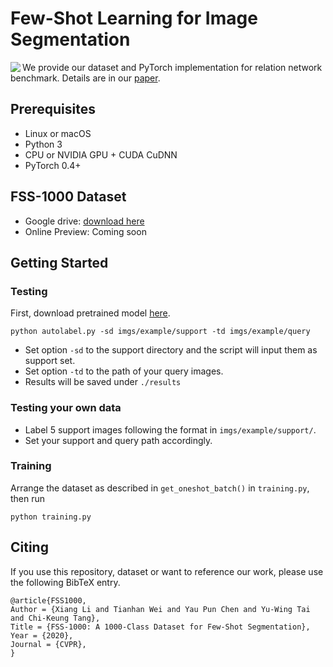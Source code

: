 # Few-Shot Learning for Image Segmentation

<img src='examples/example.png' align="left">

We provide our dataset and PyTorch implementation for relation network benchmark. Details are in our [paper](https://arxiv.org/abs/1907.12347). 

## Prerequisites
- Linux or macOS
- Python 3
- CPU or NVIDIA GPU + CUDA CuDNN
- PyTorch 0.4+

## FSS-1000 Dataset
- Google drive: [download here](https://drive.google.com/open?id=16TgqOeI_0P41Eh3jWQlxlRXG9KIqtMgI)
- Online Preview: Coming soon

## Getting Started
### Testing
First, download pretrained model [here](https://drive.google.com/open?id=1Vk0Pq8vOZrfrDtCISMcJmAQnt9jkXfPn).

```
python autolabel.py -sd imgs/example/support -td imgs/example/query
```

- Set option ```-sd``` to the support directory and the script will input them as support set. 
- Set option ```-td``` to the path of your query images.
- Results will be saved under ```./results```
  
### Testing your own data
- Label 5 support images following the format in ```imgs/example/support/```.  
- Set your support and query path accordingly.

### Training

Arrange the dataset as described in ```get_oneshot_batch()``` in ```training.py```, then run

```
python training.py
```

## Citing

If you use this repository, dataset or want to reference our work, please use the following BibTeX entry.

```
@article{FSS1000,
Author = {Xiang Li and Tianhan Wei and Yau Pun Chen and Yu-Wing Tai and Chi-Keung Tang},
Title = {FSS-1000: A 1000-Class Dataset for Few-Shot Segmentation},
Year = {2020},
Journal = {CVPR},
}
```

